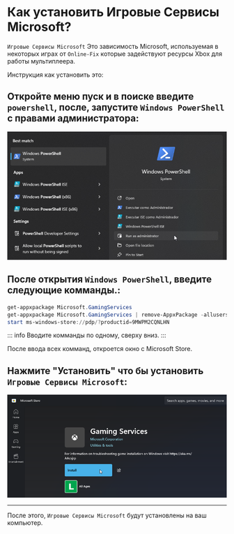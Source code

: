 # Как установить Игровые Сервисы Microsoft?

`Игровые Сервисы Microsoft` Это зависимость Microsoft, используемая в некоторых играх от `Online-Fix` которые задействуют ресурсы Xbox для работы мультиплеера.

Инструкция как установить это:

## Откройте меню пуск и в поиске введите `powershell`, после, запустите `Windows PowerShell` **с правами администратора**:

![Powershell](assets/guides/powershell.png)

## После открытия `Windows PowerShell`, введите следующие комманды.:

```powershell
get-appxpackage Microsoft.GamingServices
get-appxpackage Microsoft.GamingServices | remove-AppxPackage -allusers
start ms-windows-store://pdp/?productid=9MWPM2CQNLHN
```

::: info Вводите комманды по одному, сверху вниз. 
:::

После ввода всех комманд, откроется окно с Microsoft Store.
## Нажмите "Установить" что бы установить `Игровые Сервисы Microsoft`:

![Microsoft Gaming Services](assets/guides/microsoft-gaming-services.png)

___

После этого, `Игровые Сервисы Microsoft` будут установлены на ваш компьютер.
